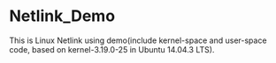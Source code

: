 # Netlink_Demo
This is Linux Netlink using demo(include kernel-space and user-space code, based on kernel-3.19.0-25 in Ubuntu 14.04.3 LTS).
